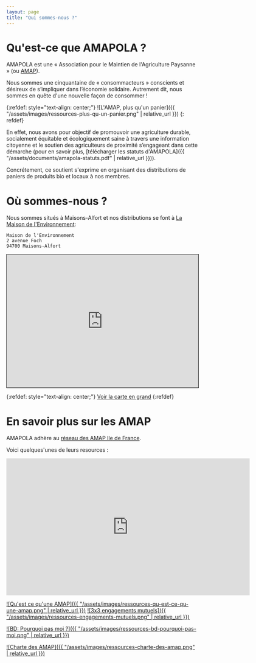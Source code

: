 ```yaml
---
layout: page
title: "Qui sommes-nous ?"
---
```


# Qu'est-ce que AMAPOLA ?

AMAPOLA est une « Association pour le Maintien de l'Agriculture Paysanne » (ou [AMAP](http://www.amap-idf.org/qu_est-ce_qu_une_amap_176.php)).

Nous sommes une cinquantaine de « consommacteurs » conscients et désireux de s’impliquer dans l’économie solidaire.
Autrement dit, nous sommes en quête d'une nouvelle façon de consommer !

{:refdef: style="text-align: center;"}
![L'AMAP, plus qu'un panier]({{ "/assets/images/ressources-plus-qu-un-panier.png" | relative_url }})
{: refdef}

En effet, nous avons pour objectif de promouvoir une agriculture durable, socialement équitable et écologiquement saine à travers une information citoyenne et le soutien des agriculteurs de proximité s’engageant dans cette démarche (pour en savoir plus, [télécharger les statuts d'AMAPOLA]({{ "/assets/documents/amapola-statuts.pdf" | relative_url }})).

Concrétement, ce soutient s'exprime en organisant des distributions de paniers de produits bio et locaux à nos membres.

# Où sommes-nous ?

Nous sommes situés à Maisons-Alfort et nos distributions se font à [La Maison de l'Environnement](https://maisons-alfort.fr/votre-cadre-de-vie/sensibiliser-aux-gestes-eco-citoyens/la-maison-de-lenvironnement):

```
Maison de l'Environnement
2 avenue Foch
94700 Maisons-Alfort
```

<iframe width="100%" height="350" src="https://www.openstreetmap.org/export/embed.html?bbox=2.4191164970397954%2C48.799768691075265%2C2.441926002502442%2C48.81765915316544&amp;layer=mapnik&amp;marker=48.81559274933979%2C2.432071566581726" style="border: 1px solid black"></iframe>

{:refdef: style="text-align: center;"}
[Voir la carte en grand](https://www.openstreetmap.org/way/1205832384)
{:refdef}

# En savoir plus sur les AMAP

AMAPOLA adhère au [réseau des AMAP Ile de France](http://www.amap-idf.org/le_reseau_des_amap_ile_de_france_65.php).

Voici quelques'unes de leurs resources :

<iframe title="vimeo-player" src="https://player.vimeo.com/video/111715906?h=1784567d37" width="640" height="360" frameborder="0" allowfullscreen></iframe>

[![Qu'est ce qu'une AMAP]({{ "/assets/images/ressources-qu-est-ce-qu-une-amap.png" | relative_url }})](http://www.amap-idf.org/images/imagesFCK/file/1reseau/communication/amap_depliant_vfweb.pdf)
[![3x3 engagements mutuels]({{ "/assets/images/ressources-engagements-mutuels.png" | relative_url }})](http://www.amap-idf.org/images/imagesFCK/file/1reseau/communication/amap_3x3_engagements_web.pdf)

[![BD: Pourquoi pas moi ?]({{ "/assets/images/ressources-bd-pourquoi-pas-moi.png" | relative_url }})](http://www.amap-idf.org/images/imagesFCK/file/1reseau/communication/amap_bd_version_numeriquevf.pdf)

[![Charte des AMAP]({{ "/assets/images/ressources-charte-des-amap.png" | relative_url }})](http://miramap.org/IMG/pdf/charte_des_amap_mars_2014-2.pdf)

